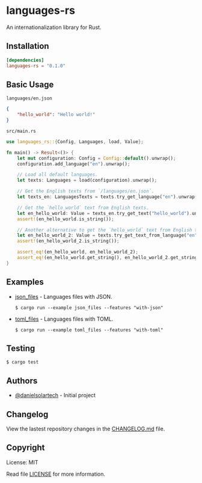 # languages-rs

An internationalization library for Rust.

## Installation

```toml
[dependencies]
languages-rs = "0.1.0"
```

## Basic Usage
`languages/en.json`
```json
{
    "hello_world": "Hello world!"
}
```

`src/main.rs`
```rust
use languages_rs::{Config, Languages, load, Value};

fn main() -> Result<()> {
    let mut configuration: Config = Config::default().unwrap();
    configuration.add_language("en").unwrap();

    // Load all default languages.
    let texts: Languages = load(configuration).unwrap();

    // Get the English texts from `/languages/en.json`.
    let texts_en: LanguagesTexts = texts.try_get_language("en").unwrap();

    // Get the `hello_world` text from English texts.
    let en_hello_world: Value = texts_en.try_get_text("hello_world").unwrap();
    assert!(en_hello_world.is_string());

    // Another alternative to get the `hello_world` text from English texts is:
    let en_hello_world_2: Value = texts.try_get_text_from_language("en", "hello_world").unwrap();
    assert!(en_hello_world_2.is_string());

    assert_eq!(en_hello_world, en_hello_world_2);
    assert_eq!(en_hello_world.get_string(), en_hello_world_2.get_string());
}
```

## Examples

-   [json_files](./examples/json_files.rs) - Languages files with JSON.
    ```console
    $ cargo run --example json_files --features "with-json"
    ```

-   [toml_files](./examples/toml_files.rs) - Languages files with TOML.
    ```console
    $ cargo run --example toml_files --features "with-toml"
    ```

## Testing

```console
$ cargo test
```

## Authors

- [@danielsolartech](https://github.com/danielsolartech) - Initial project

## Changelog

View the lastest repository changes in the [CHANGELOG.md](./CHANGELOG.md) file.

## Copyright

License: MIT

Read file [LICENSE](./LICENSE) for more information.
